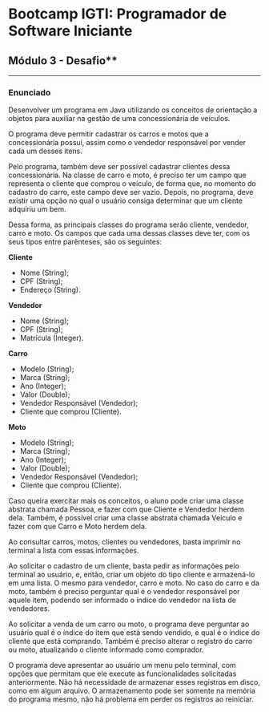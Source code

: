 # Bootcamp IGTI: Programador de Software Iniciante
## Módulo 3 - Desafio**
---
### Enunciado
Desenvolver um programa em Java utilizando os conceitos de orientação a objetos para auxiliar na gestão de uma concessionária de veículos.

O programa deve permitir cadastrar os carros e motos que a concessionária possui, assim como o vendedor responsável por vender cada um desses itens.

Pelo programa, também deve ser possível cadastrar clientes dessa concessionária. Na classe de carro e moto, é preciso ter um campo que representa o cliente que comprou o veículo, de forma que, no momento do cadastro do carro, este campo deve ser vazio. Depois, no programa, deve existir uma opção no qual o usuário consiga determinar que um cliente adquiriu um bem.

Dessa forma, as principais classes do programa serão cliente, vendedor, carro e moto. Os campos que cada uma dessas classes deve ter, com os seus tipos entre parênteses, são os seguintes:

**Cliente**
* Nome (String);
* CPF (String);
* Endereço (String).

**Vendedor**
* Nome (String);
* CPF (String);
* Matrícula (Integer).

**Carro**
* Modelo (String);
* Marca (String);
* Ano (Integer);
* Valor (Double);
* Vendedor Responsável (Vendedor);
* Cliente que comprou (Cliente).

**Moto**
* Modelo (String);
* Marca (String);
* Ano (Integer);
* Valor (Double);
* Vendedor Responsável (Vendedor);
* Cliente que comprou (Cliente).

Caso queira exercitar mais os conceitos, o aluno pode criar uma classe abstrata chamada Pessoa, e fazer com que Cliente e Vendedor herdem dela. Também, é possível criar uma classe abstrata chamada Veículo e fazer com que Carro e Moto herdem dela.

Ao consultar carros, motos, clientes ou vendedores, basta imprimir no terminal a lista com essas informações.

Ao solicitar o cadastro de um cliente, basta pedir as informações pelo terminal ao usuário, e, então, criar um objeto do tipo cliente e armazená-lo em uma lista. O mesmo para vendedor, carro e moto. No caso do carro e da moto, também é preciso perguntar qual é o vendedor responsável por aquele item, podendo ser informado o índice do vendedor na lista de vendedores.

Ao solicitar a venda de um carro ou moto, o programa deve perguntar ao usuário qual é o índice do item que está sendo vendido, e qual é o índice do cliente que está comprando. Também é preciso alterar o registro do carro ou moto, atualizando o cliente informado como comprador.

O programa deve apresentar ao usuário um menu pelo terminal, com opções que permitam que ele execute as funcionalidades solicitadas anteriormente. Não há necessidade de armazenar esses registros em disco, como em algum arquivo. O armazenamento pode ser somente na memória do programa mesmo, não há problema em perder os registros ao reiniciar.
